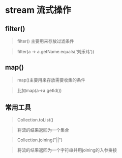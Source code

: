 # stream 流式操作
## filter()
 >filter()  主要用来存放过滤条件 

>filter(a -> a.getName.equals('刘乐玮'))
## map()  
> map()主要用来存放需要收集的条件

> 比如map(a->a.getId())

 ## 常用工具
 > Collection.toList()
 
 >将流的结果返回为一个集合

 > Collection.joining("||")

 > 将流的结果返回为一个字符串并用joining的入参拼接

